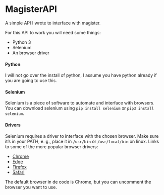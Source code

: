 # MagisterAPI
A simple API I wrote to interface with magister.

For this API to work you will need some things:
- Python 3
- Selenium
- An browser driver

#### Python
I will not go over the install of python, I assume you have python already if you are going to use this.

#### Selenium
Selenium is a piece of software to automate and interface with browsers.  
You can download selenium using `pip install selenium` or `pip3 install selenium`.

#### Drivers
Selenium requires a driver to interface with the chosen browser. Make sure it’s in your PATH, e. g., place it in `/usr/bin` or `/usr/local/bin` on linux.
Links to some of the more popular browser drivers:

* [Chrome](https://sites.google.com/chromium.org/driver/)
* [Edge](https://developer.microsoft.com/en-us/microsoft-edge/tools/webdriver/)
* [Firefox](https://github.com/mozilla/geckodriver/releases)
* [Safari](https://webkit.org/blog/6900/webdriver-support-in-safari-10/)

The default browser in de code is Chrome, but you can uncomment the browser you want to use.
